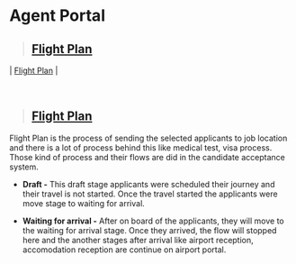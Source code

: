 # **Agent Portal**

> ## **[Flight Plan](#agent-portal)**

| [Flight Plan](#flight-plan) |

<br>

> ## **[Flight Plan](#flight-plan)**

Flight Plan is the process of sending the selected applicants to job location and there is a lot of process behind this like medical test, visa process. Those kind of process and their flows are did in the candidate acceptance system. 

- **Draft -** This draft stage applicants were scheduled their journey and their travel is not started. Once the travel started the applicants were move stage to waiting for arrival.

- **Waiting for arrival -** After on board of the applicants, they will move to the waiting for arrival stage. Once they arrived, the flow will stopped here and the another stages after arrival like airport reception, accomodation reception are continue on airport portal. 